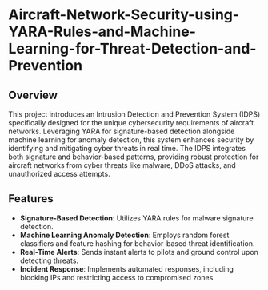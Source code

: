 # Aircraft-Network-Security-using-YARA-Rules-and-Machine-Learning-for-Threat-Detection-and-Prevention

## Overview
This project introduces an Intrusion Detection and Prevention System (IDPS) specifically designed for the unique cybersecurity requirements of aircraft networks. Leveraging YARA for signature-based detection alongside machine learning for anomaly detection, this system enhances security by identifying and mitigating cyber threats in real time. The IDPS integrates both signature and behavior-based patterns, providing robust protection for aircraft networks from cyber threats like malware, DDoS attacks, and unauthorized access attempts.

## Features
- **Signature-Based Detection**: Utilizes YARA rules for malware signature detection.
- **Machine Learning Anomaly Detection**: Employs random forest classifiers and feature hashing for behavior-based threat identification.
- **Real-Time Alerts**: Sends instant alerts to pilots and ground control upon detecting threats.
- **Incident Response**: Implements automated responses, including blocking IPs and restricting access to compromised zones.
